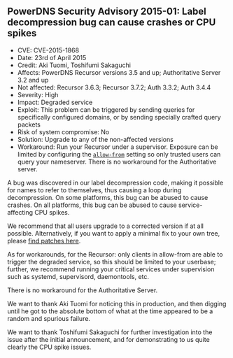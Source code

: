 ## PowerDNS Security Advisory 2015-01: Label decompression bug can cause crashes or CPU spikes

* CVE: CVE-2015-1868
* Date: 23rd of April 2015
* Credit: Aki Tuomi, Toshifumi Sakaguchi
* Affects: PowerDNS Recursor versions 3.5 and up; Authoritative Server 3.2 and up
* Not affected: Recursor 3.6.3; Recursor 3.7.2; Auth 3.3.2; Auth 3.4.4
* Severity: High
* Impact: Degraded service
* Exploit: This problem can be triggered by sending queries for specifically configured domains, or by sending specially crafted query packets
* Risk of system compromise: No
* Solution: Upgrade to any of the non-affected versions
* Workaround: Run your Recursor under a supervisor. Exposure can be limited by
  configuring the [`allow-from`](../recursor/settings.md#allow-from) setting so
  only trusted users can query your nameserver. There is no workaround for the
  Authoritative server.

A bug was discovered in our label decompression code, making it possible for
names to refer to themselves, thus causing a loop during decompression. On
some platforms, this bug can be abused to cause crashes. On all platforms,
this bug can be abused to cause service-affecting CPU spikes.

We recommend that all users upgrade to a corrected version if at all possible.
Alternatively, if you want to apply a minimal fix to your own tree, please
[find patches here](https://downloads.powerdns.com/patches/2015-01/).

As for workarounds, for the Recursor: only clients in allow-from are able to
trigger the degraded service, so this should be limited to your userbase;
further, we recommend running your critical services under supervision such
as systemd, supervisord, daemontools, etc.

There is no workaround for the Authoritative Server.

We want to thank Aki Tuomi for noticing this in production, and then digging
until he got to the absolute bottom of what at the time appeared to be a
random and spurious failure.

We want to thank Toshifumi Sakaguchi for further investigation into the issue
after the initial announcement, and for demonstrating to us quite clearly the
CPU spike issues.
